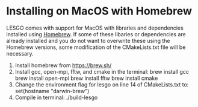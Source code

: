 # Installing on MacOS with Homebrew

LESGO comes with support for MacOS with libraries and dependencies installed 
using [Homebrew](https://brew.sh/). If some of these libaries or dependencies
are already installed and you do not want to overwrite these using the Homebrew
versions, some modification of the CMakeLists.txt file will be 
necessary.

1. Install homebrew from https://brew.sh/
2. Install gcc, open-mpi, fftw, and cmake in the terminal:
    brew install gcc
    brew install open-mpi
    brew install fftw
    brew install cmake
3. Change the environment flag for lesgo on line 14 of CMakeLists.txt to:
    set(hostname "darwin-brew")
4. Compile in terminal:
    ./build-lesgo
